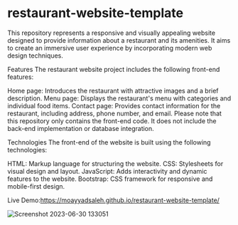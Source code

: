# restaurant-website-template
This repository represents a responsive and visually appealing website designed to provide information about a restaurant and its amenities. It aims to create an immersive user experience by incorporating modern web design techniques.


Features
The restaurant website project includes the following front-end features:

Home page: Introduces the restaurant with attractive images and a brief description.
Menu page: Displays the restaurant's menu with categories and individual food items.
Contact page: Provides contact information for the restaurant, including address, phone number, and email.
Please note that this repository only contains the front-end code. It does not include the back-end implementation or database integration.

Technologies
The front-end of the website is built using the following technologies:

HTML: Markup language for structuring the website.
CSS: Stylesheets for visual design and layout.
JavaScript: Adds interactivity and dynamic features to the website.
Bootstrap: CSS framework for responsive and mobile-first design.


Live Demo:https://moayyadsaleh.github.io/restaurant-website-template/



![Screenshot 2023-06-30 133051](https://github.com/moayyadsaleh/restaurant-website-template/assets/137034202/a4a82d95-cbf3-426d-ae71-13c5513c4374)





